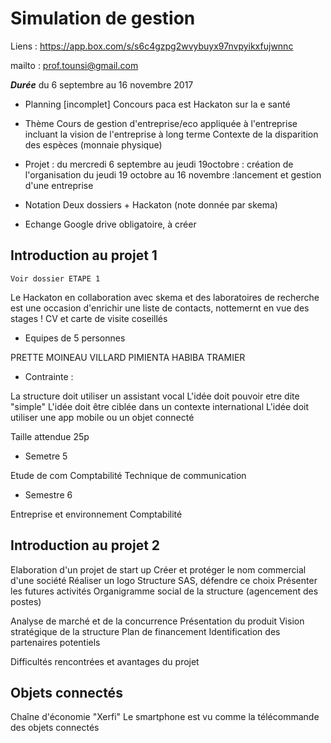 # Simulation de gestion

Liens : https://app.box.com/s/s6c4gzpg2wvybuyx97nvpyikxfujwnnc

mailto : prof.tounsi@gmail.com

***Durée***  du 6 septembre au 16 novembre 2017

* Planning [incomplet]
	Concours paca est 
	Hackaton sur la e santé

* Thème
	Cours de gestion d'entreprise/eco appliquée à l'entreprise incluant la vision de l'entreprise à long terme
	Contexte de la disparition des espèces (monnaie physique)

* Projet :
	du mercredi 6 septembre au jeudi 19octobre : création de l'organisation
	du jeudi 19 octobre au 16 novembre :lancement et gestion d'une entreprise 

* Notation
	Deux dossiers
	+
	Hackaton (note donnée par skema)

* Echange 
	Google drive obligatoire, à créer 

## Introduction au projet 1 

	Voir dossier ETAPE 1

Le Hackaton en collaboration avec skema et des laboratoires de recherche est une occasion d'enrichir une liste de contacts, nottemernt en vue des stages !
CV et carte de visite coseillés

* Equipes de 5 personnes 

PRETTE
MOINEAU
VILLARD
PIMIENTA
HABIBA
TRAMIER 

* Contrainte :

La structure doit utiliser un assistant vocal
L'idée doit pouvoir etre dite "simple"
L'idée doit être ciblée dans un contexte international
L'idée doit utiliser une app mobile ou un objet connecté

Taille attendue 25p 

* Semetre 5

Etude de com
Comptabilité
Technique de communication

* Semestre 6

Entreprise et environnement
Comptabilité

## Introduction au projet 2

Elaboration d'un projet de start up 
Créer et protéger le nom commercial d'une société
Réaliser un logo
Structure SAS, défendre ce choix
Présenter les futures activités
Organigramme social de la structure (agencement des postes)

Analyse de marché et de la concurrence
Présentation du produit
Vision stratégique de la structure 
Plan de financement
Identification des partenaires potentiels

Difficultés rencontrées et avantages du projet

## Objets connectés 

Chaîne d'économie "Xerfi"
Le smartphone est vu comme la télécommande des objets connectés
